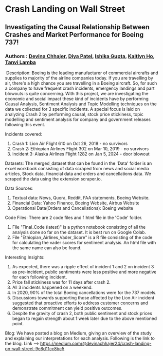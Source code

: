 # Crash Landing on Wall Street
## Investigating the Causal Relationship Between Crashes and Market Performance for Boeing 737!
### Authors : <a href="https://github.com/DevinaChhajer"> Devina Chhajer</a>, <a href="https://github.com/Autumn-01"> Diya Patel</a>, <a href="https://github.com/IshG31"> Ishika Gupta</a>, <a href="https://github.com/ktho2 "> Kaitlyn Ho</a>, <a href="https://github.com/tanvilamba"> Tanvi Lamba</a>
  <img href="Github profile image source"> 
</a>  
Description: 
Boeing is the leading manufacturer of commercial aircrafts and supplies to majority of the airline companies today. If you are travelling by air, there's a high chance you are travelling in a Boeing aircraft. So, for such a company to have frequent crash incidents, emergency landings and part blowouts is quite concerning. With this project, we are investigating the economic and social impact these kind of incidents have by performing Causal Analysis, Sentiment Analysis and Topic Modelling techniques on the data we collected for 3 specific incidents.
A special focus is laid on analyzing Crash 2 by performing causal, stock price stickiness, topic modelling and sentiment analysis for company and government releases following this event.


Incidents covered:  
  1. Crash 1: Lion Air Flight 610 on Oct 29, 2018 - no survivors
  2. Crash 2: Ethiopian Airlines Flight 302 on Mar 10, 2019 - no survivors
  3. Incident 3: Alaska Airlines Flight 1282 on Jan 5, 2024 - door blowout
     
Datasets: 
The merged_dataset that can be found in the 'Data' folder is an excel workbook consisting of data scraped from news and social media articles, Stock data, financial data and orders and cancellations data. We scraped the data using the extension scraper.io.

Data Sources:
  1. Textual data: News, Quora, Reddit, FAA statements, Boeing Website.
  2. Financial Data: Yahoo Finance, Boeing Website, Airbus Website
  3. Operational Data(Orders and Cancellations): Boeing website

Code Files: 
There are 2 code files and 1 html file in the 'Code' folder. 
  1. File "Final_Code (latest)" is a python notebook consisting of all the analysis done so far on the dataset. It is best run on Google Colab.
  2. File "Ethiopian_Airlines_Vader_Score" is a R file consisting of the code for calculating the vader scores for sentiment analysis. An html file with the same name can also be found.

Interesting Insights:
  1. As expected, there was a ripple effect of incident 1 and 2 on incident 3 as pre-incident, public sentiments were less positive and more negative for each following incident.
  2. Price fall stickiness was for 11 days after crash 2.
  3. All 3 incidents happened on a weekend.
  4. In 2020, 90% of the total Boeing cancellations were for the 737 models.
  5. Discussions towards supporting those affected by the Lion Air incident suggested that proactive efforts to address customer concerns and demonstrate commitment can yield positive outcomes.
  6. Despite the gravity of crash 2, both public sentiment and stock prices began to regain strength about 1 week later due to the above mentioned point.

Blog:
We have posted a blog on Medium, giving an overview of the study and explaining our interpretations for each analysis. Following is the link to the blog.
Link --> https://medium.com/@devinachhajer24/crash-landing-on-wall-street-9e8d11cc8bc5
